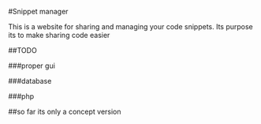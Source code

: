#Snippet manager

This is a website for sharing and managing your code snippets.
Its purpose its to make sharing code easier

##TODO

###proper gui

###database

###php



##so far its only a concept version

